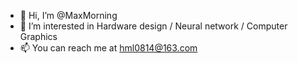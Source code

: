 - 👋 Hi, I’m @MaxMorning
- 👀 I’m interested in Hardware design / Neural network / Computer Graphics
- 📫 You can reach me at hml0814@163.com

<!---
MaxMorning/MaxMorning is a ✨ special ✨ repository because its `README.md` (this file) appears on your GitHub profile.
You can click the Preview link to take a look at your changes.
--->

